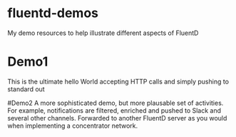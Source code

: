 # fluentd-demos
My demo resources to help illustrate different aspects of FluentD

# Demo1
This is the ultimate hello World accepting HTTP calls and simply pushing to standard out

#Demo2
A more sophisticated demo, but more plausable set of activities. For example, notifications are filtered, enriched and pushed to Slack and several other channels.  Forwarded to another FluentD server as you would when implementing a concentrator network.
